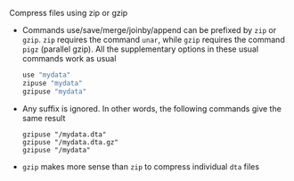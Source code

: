 Compress files using zip or gzip

- Commands use/save/merge/joinby/append can be prefixed by `zip` or `gzip`. `zip` requires the command `unar`, while `gzip` requires the command `pigz` (parallel gzip).  All the supplementary options in these usual commands work as usual

	```R
	use "mydata"
	zipuse "mydata"
	gzipuse "mydata"
	```

- Any suffix is ignored. In other words, the following commands give the same result
	
	```
	gzipuse "/mydata.dta"
	gzipuse "/mydata.dta.gz"
	gzipuse "/mydata"
	```

- `gzip` makes more sense than `zip` to compress individual `dta` files